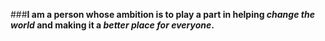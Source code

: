 ###**I am a person whose ambition is to play a part in helping _change the world_ and making it a _better place for everyone_.**
